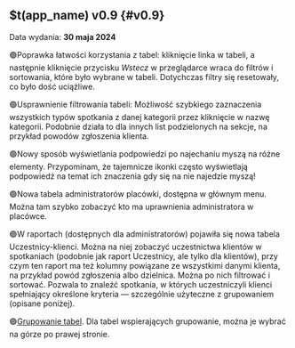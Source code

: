 ## $t(app_name) v0.9 {#v0.9}

Data wydania: **30 maja 2024**

🟢Poprawka łatwości korzystania z tabel: kliknięcie linka w tabeli, a następnie kliknięcie przycisku
_Wstecz_ w przeglądarce wraca do filtrów i sortowania, które było wybrane w tabeli. Dotychczas filtry się resetowały,
co było dość uciążliwe.

🟢Usprawnienie filtrowania tabeli: Możliwość szybkiego zaznaczenia wszystkich typów spotkania z danej
kategorii przez kliknięcie w nazwę kategorii. Podobnie działa to dla innych list podzielonych na sekcje,
na przykład powodów zgłoszenia klienta.

🟢Nowy sposób wyświetlania podpowiedzi po najechaniu myszą na różne elementy. Przypominam, że tajemnicze ikonki
często wyświetlają podpowiedź na temat ich znaczenia gdy się na nie najedzie myszą!

🟢Nowa tabela administratorów placówki, dostępna w głównym menu. Można tam szybko zobaczyć kto ma
uprawnienia administratora w placówce.

🟣W raportach (dostępnych dla administratorów) pojawiła się nowa tabela Uczestnicy-klienci.
Można na niej zobaczyć uczestnictwa klientów w spotkaniach (podobnie jak raport Uczestnicy, ale tylko dla klientów),
przy czym ten raport ma też kolumny powiązane ze wszystkimi danymi klienta, na przykład powód zgłoszenia
albo dzielnica. Można po nich filtrować i sortować. Pozwala to znaleźć spotkania, w których uczestniczyli
klienci spełniający określone kryteria — szczególnie użyteczne z grupowaniem (opisane poniżej).

🟣[Grupowanie tabel](table-grouping). Dla tabel wspierających grupowanie, można je wybrać na górze po prawej stronie.
